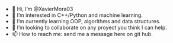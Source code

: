 - 👋 Hi, I’m @XavierMora03
- 👀 I’m interested in C++/Python and machine learning. 
- 🌱 I’m currently learning OOP, algorithms and data structures.
- 💞️ I’m looking to collaborate on any proyect you think I can help. 
- 📫 How to reach me: send me a message here on git hub.

<!---
XavierMora03/XavierMora03 is a ✨ special ✨ repository because its `README.md` (this file) appears on your GitHub profile.
You can click the Preview link to take a look at your changes.
--->
